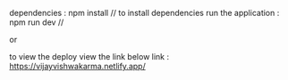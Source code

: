 dependencies : npm install  // to install dependencies
run the application : npm run dev // 

or

to view the deploy view the link below
link : https://vijayvishwakarma.netlify.app/
